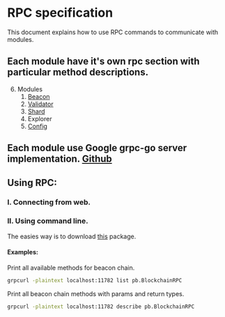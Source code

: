 # RPC specification

This document explains how to use RPC commands to communicate with modules.

## Each module have it's own rpc section with particular method descriptions.
6. Modules
    1. [Beacon](validator.md)
    2. [Validator](validator.md)
    3. [Shard](shard.md)
    4. Explorer
    5. [Config](config.md)
    
    
## Each module use Google grpc-go server implementation. [Github](https://github.com/grpc/grpc-go)

## Using RPC:

### I. Connecting from web.


### II. Using command line. 
The easies way is to download [this](https://github.com/fullstorydev/grpcurl) package.

#### Examples:
Print all available methods for beacon chain.
```bash
grpcurl -plaintext localhost:11782 list pb.BlockchainRPC
```

Print all beacon chain methods with params and return types.
```bash
grpcurl -plaintext localhost:11782 describe pb.BlockchainRPC
```
